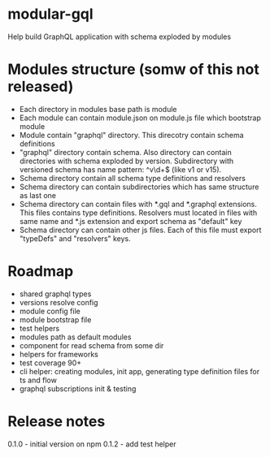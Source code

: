 # modular-gql
Help build GraphQL application with schema exploded by modules


# Modules structure (somw of this not released)
- Each directory in modules base path is module
- Each module can contain module.json on module.js file which bootstrap module
- Module contain "graphql" directory. This direcotry contain schema definitions
- "graphql" directory contain schema. Also directory can contain directories with schema exploded by version. Subdirectory with versioned schema has name pattern: ^v\d+$ (like v1 or v15).
- Schema directory contain all schema type definitions and resolvers
- Schema directory can contain subdirectories which has same structure as last one
- Schema directory can contain files with *.gql and *.graphql extensions. This files contains type definitions. Resolvers must located in files with same name and *.js extension and export schema as "default" key
- Schema directory can contain other js files. Each of this file must export "typeDefs" and "resolvers" keys.

# Roadmap
- shared graphql types
- versions resolve config
- module config file
- module bootstrap file
- test helpers
- modules path as default modules
- component for read schema from some dir
- helpers for frameworks
- test coverage 90+
- cli helper: creating modules, init app, generating type definition files for ts and flow
- graphql subscriptions init & testing

# Release notes
0.1.0 - initial version on npm
0.1.2 - add test helper